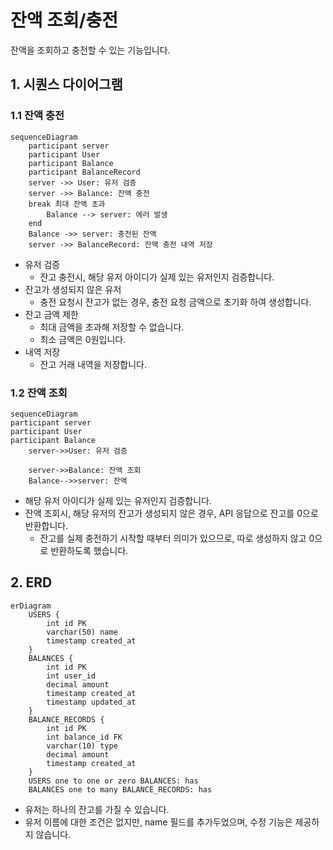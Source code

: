# 잔액 조회/충전

잔액을 조회하고 충전할 수 있는 기능입니다.

## 1. 시퀀스 다이어그램

### 1.1 잔액 충전

```mermaid
sequenceDiagram
    participant server
    participant User
    participant Balance
    participant BalanceRecord
    server ->> User: 유저 검증
    server ->> Balance: 잔액 충전
    break 최대 잔액 초과
        Balance --> server: 에러 발생
    end
    Balance ->> server: 충전된 잔액
    server ->> BalanceRecord: 잔액 충전 내역 저장
```
- 유저 검증
  - 잔고 충전시, 해당 유저 아이디가 실제 있는 유저인지 검증합니다.
- 잔고가 생성되지 않은 유저
  - 충전 요청시 잔고가 없는 경우, 충전 요청 금액으로 초기화 하여 생성합니다.
- 잔고 금액 제한 
  - 최대 금액을 초과해 저장할 수 없습니다.
  - 최소 금액은 0원입니다.
- 내역 저장
  - 잔고 거래 내역을 저장합니다.
  
### 1.2 잔액 조회

```mermaid
sequenceDiagram
participant server
participant User
participant Balance
    server->>User: 유저 검증
    
    server->>Balance: 잔액 조회
    Balance-->>server: 잔액
```
- 해당 유저 아이디가 실제 있는 유저인지 검증합니다.
- 잔액 조회시, 해당 유저의 잔고가 생성되지 않은 경우, API 응답으로 잔고를 0으로 반환합니다.
    - 잔고를 실제 충전하기 시작할 때부터 의미가 있으므로, 따로 생성하지 않고 0으로 반환하도록 했습니다.

## 2. ERD
```mermaid
erDiagram
    USERS {
        int id PK
        varchar(50) name
        timestamp created_at
    }
    BALANCES {
        int id PK
        int user_id
        decimal amount
        timestamp created_at
        timestamp updated_at
    }
    BALANCE_RECORDS {
        int id PK
        int balance_id FK
        varchar(10) type
        decimal amount
        timestamp created_at
    }
    USERS one to one or zero BALANCES: has
    BALANCES one to many BALANCE_RECORDS: has
```
- 유저는 하나의 잔고를 가질 수 있습니다.
- 유저 이름에 대한 조건은 없지만, name 필드를 추가두었으며, 수정 기능은 제공하지 않습니다.
